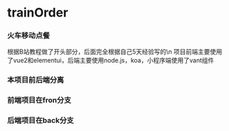 # trainOrder
### 火车移动点餐
根据B站教程做了开头部分，后面完全根据自己5天经验写的\n
项目前端主要使用了vue2和elementui，后端主要使用node.js，koa，小程序端使用了vant组件
### 本项目前后端分离
### 前端项目在fron分支
### 后端项目在back分支
